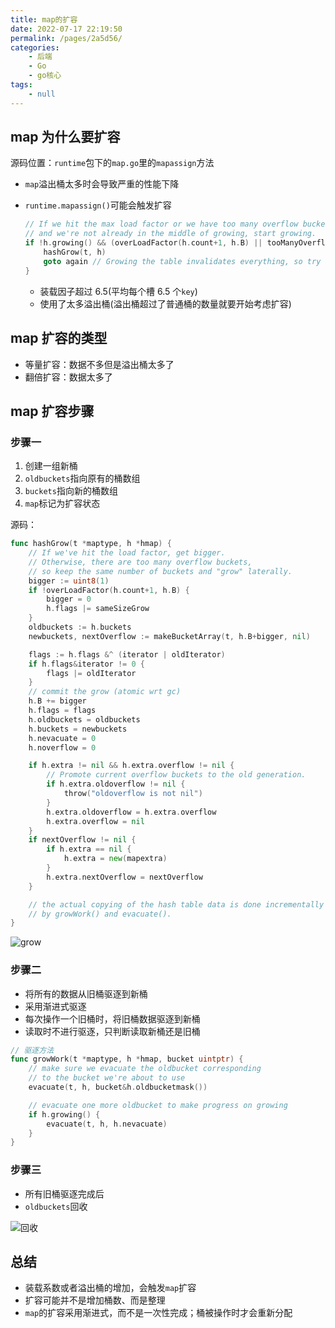 ```yaml
---
title: map的扩容
date: 2022-07-17 22:19:50
permalink: /pages/2a5d56/
categories:
    - 后端
    - Go
    - go核心
tags:
    - null
---
```


## map 为什么要扩容

源码位置：`runtime`包下的`map.go`里的`mapassign`方法

-   `map`溢出桶太多时会导致严重的性能下降

-   `runtime.mapassign()`可能会触发扩容

    ```go
    // If we hit the max load factor or we have too many overflow buckets,
    // and we're not already in the middle of growing, start growing.
    if !h.growing() && (overLoadFactor(h.count+1, h.B) || tooManyOverflowBuckets(h.noverflow, h.B)) {
        hashGrow(t, h)
        goto again // Growing the table invalidates everything, so try again
    }
    ```

    -   装载因子超过 6.5(平均每个槽 6.5 个`key`)
    -   使用了太多溢出桶(溢出桶超过了普通桶的数量就要开始考虑扩容)

## map 扩容的类型

-   等量扩容：数据不多但是溢出桶太多了
-   翻倍扩容：数据太多了

## map 扩容步骤

### 步骤一

1.  创建一组新桶
2.  `oldbuckets`指向原有的桶数组
3.  `buckets`指向新的桶数组
4.  `map`标记为扩容状态

源码：

```go
func hashGrow(t *maptype, h *hmap) {
	// If we've hit the load factor, get bigger.
	// Otherwise, there are too many overflow buckets,
	// so keep the same number of buckets and "grow" laterally.
	bigger := uint8(1)
	if !overLoadFactor(h.count+1, h.B) {
		bigger = 0
		h.flags |= sameSizeGrow
	}
	oldbuckets := h.buckets
	newbuckets, nextOverflow := makeBucketArray(t, h.B+bigger, nil)

	flags := h.flags &^ (iterator | oldIterator)
	if h.flags&iterator != 0 {
		flags |= oldIterator
	}
	// commit the grow (atomic wrt gc)
	h.B += bigger
	h.flags = flags
	h.oldbuckets = oldbuckets
	h.buckets = newbuckets
	h.nevacuate = 0
	h.noverflow = 0

	if h.extra != nil && h.extra.overflow != nil {
		// Promote current overflow buckets to the old generation.
		if h.extra.oldoverflow != nil {
			throw("oldoverflow is not nil")
		}
		h.extra.oldoverflow = h.extra.overflow
		h.extra.overflow = nil
	}
	if nextOverflow != nil {
		if h.extra == nil {
			h.extra = new(mapextra)
		}
		h.extra.nextOverflow = nextOverflow
	}

	// the actual copying of the hash table data is done incrementally
	// by growWork() and evacuate().
}
```

![grow](https://xingqiu-tuchuang-1256524210.cos.ap-shanghai.myqcloud.com/4021/20220717142728.png)

### 步骤二

-   将所有的数据从旧桶驱逐到新桶
-   采用渐进式驱逐
-   每次操作一个旧桶时，将旧桶数据驱逐到新桶
-   读取时不进行驱逐，只判断读取新桶还是旧桶

```go
// 驱逐方法
func growWork(t *maptype, h *hmap, bucket uintptr) {
	// make sure we evacuate the oldbucket corresponding
	// to the bucket we're about to use
	evacuate(t, h, bucket&h.oldbucketmask())

	// evacuate one more oldbucket to make progress on growing
	if h.growing() {
		evacuate(t, h, h.nevacuate)
	}
}
```

### 步骤三

-   所有旧桶驱逐完成后
-   `oldbuckets`回收

![回收](https://xingqiu-tuchuang-1256524210.cos.ap-shanghai.myqcloud.com/4021/20220717144128.png)

## 总结

-   装载系数或者溢出桶的增加，会触发`map`扩容
-   扩容可能并不是增加桶数、而是整理
-   `map`的扩容采用渐进式，而不是一次性完成；桶被操作时才会重新分配
